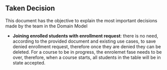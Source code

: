 ## Taken Decision

This document has the objective to explain the most important decisions made by the team
in the Domain Model

* **Joining enrolled students with enrollment request**: 
there is no need, according to the provided document and existing use cases,
to save denied enrollment request, therefore once they are denied they can be deleted.
For a course to be in progress, the enrolemet fase needs to be over, therefore, when a
course starts, all students in the table will be in state accepted.